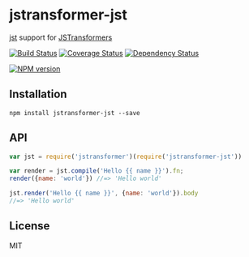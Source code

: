 # jstransformer-jst

[jst](https://www.npmjs.com/package/jst) support for [JSTransformers](http://github.com/jstransformers)

[![Build Status](https://img.shields.io/travis/jstransformers/jstransformer-jst/master.svg)](https://travis-ci.org/jstransformers/jstransformer-jst)
[![Coverage Status](https://img.shields.io/codecov/c/github/jstransformers/jstransformer-jst/master.svg)](https://codecov.io/gh/jstransformers/jstransformer-jst)
[![Dependency Status](https://img.shields.io/david/jstransformers/jstransformer-jst/master.svg)](http://david-dm.org/jstransformers/jstransformer-jst)

[![NPM version](https://img.shields.io/npm/v/jstransformer-jst.svg)](https://www.npmjs.org/package/jstransformer-jst)

## Installation

```
npm install jstransformer-jst --save
```

## API

```js
var jst = require('jstransformer')(require('jstransformer-jst'))

var render = jst.compile('Hello {{ name }}').fn;
render({name: 'world'}) //=> 'Hello world'

jst.render('Hello {{ name }}', {name: 'world'}).body
//=> 'Hello world'
```

## License

MIT
